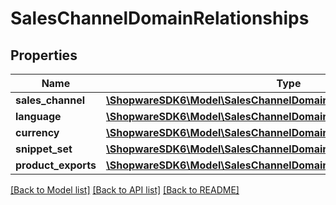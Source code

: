 # SalesChannelDomainRelationships

## Properties
Name | Type | Description | Notes
------------ | ------------- | ------------- | -------------
**sales_channel** | [**\ShopwareSDK6\Model\SalesChannelDomainRelationshipsSalesChannel**](SalesChannelDomainRelationshipsSalesChannel.md) |  | [optional] 
**language** | [**\ShopwareSDK6\Model\SalesChannelDomainRelationshipsLanguage**](SalesChannelDomainRelationshipsLanguage.md) |  | [optional] 
**currency** | [**\ShopwareSDK6\Model\SalesChannelDomainRelationshipsCurrency**](SalesChannelDomainRelationshipsCurrency.md) |  | [optional] 
**snippet_set** | [**\ShopwareSDK6\Model\SalesChannelDomainRelationshipsSnippetSet**](SalesChannelDomainRelationshipsSnippetSet.md) |  | [optional] 
**product_exports** | [**\ShopwareSDK6\Model\SalesChannelDomainRelationshipsProductExports**](SalesChannelDomainRelationshipsProductExports.md) |  | [optional] 

[[Back to Model list]](../../README.md#documentation-for-models) [[Back to API list]](../../README.md#documentation-for-api-endpoints) [[Back to README]](../../README.md)

